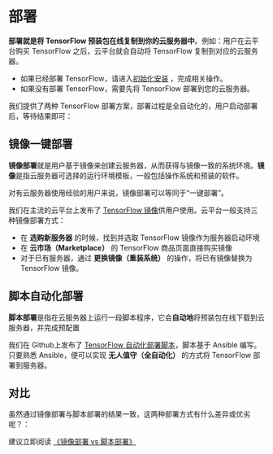 # 部署

**部署就是将 TensorFlow 预装包在线复制到你的云服务器中**。例如：用户在云平台购买 TensorFlow 之后，云平台就会自动将 TensorFlow 复制到对应的云服务器。

- 如果已经部署 TensorFlow，请进入[初始化安装](/zh/stack-installation.md) ，完成相关操作。
- 如果没有部署 TensorFlow，需要先将 TensorFlow 部署到您的云服务器。

我们提供了两种 TensorFlow 部署方案，部署过程是全自动化的，用户启动部署后，等待结果即可：

## 镜像一键部署

**镜像部署**就是用户基于镜像来创建云服务器，从而获得与镜像一致的系统环境。**镜像**是指云服务器可选择的运行环境模板，一般包括操作系统和预装的软件。

对有云服务器使用经验的用户来说，镜像部署可以等同于“一键部署”。

我们在主流的云平台上发布了 [TensorFlow 镜像](https://apps.websoft9.com/tensorflow)供用户使用。云平台一般支持三种镜像部署方式：

* 在 **选购新服务器** 的时候，找到并选取 TensorFlow 镜像作为服务器启动环境
* 在 **云市场（Marketplace）**  的 TensorFlow 商品页面直接购买镜像
* 对于已有服务器，通过 **更换镜像（重装系统）** 的操作，将已有镜像替换为 TensorFlow 镜像。

## 脚本自动化部署

**脚本部署**是指在云服务器上运行一段脚本程序，它会**自动地**将预装包在线下载到云服务器，并完成预配置

我们在 Github上发布了 [TensorFlow 自动化部署脚本](https://github.com/Websoft9/ansible-tensorflow)，脚本基于 Ansible 编写。只要熟悉 Ansible，便可以实现 **无人值守（全自动化）** 的方式将 TensorFlow 部署到服务器。

## 对比

虽然通过镜像部署与脚本部署的结果一致，这两种部署方式有什么差异或优劣呢？：

建议立即阅读 [《镜像部署 vs 脚本部署》](https://support.websoft9.com/docs/faq/zh/bz-product.html#镜像部署-vs-脚本部署)